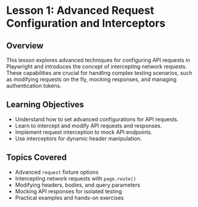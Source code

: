 # Lesson 1: Advanced Request Configuration and Interceptors

## Overview

This lesson explores advanced techniques for configuring API requests in Playwright and introduces the concept of intercepting network requests. These capabilities are crucial for handling complex testing scenarios, such as modifying requests on the fly, mocking responses, and managing authentication tokens.

## Learning Objectives

- Understand how to set advanced configurations for API requests.
- Learn to intercept and modify API requests and responses.
- Implement request interception to mock API endpoints.
- Use interceptors for dynamic header manipulation.

## Topics Covered

- Advanced `request` fixture options
- Intercepting network requests with `page.route()`
- Modifying headers, bodies, and query parameters
- Mocking API responses for isolated testing
- Practical examples and hands-on exercises